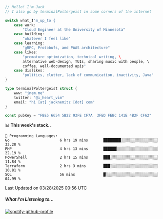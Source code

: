 ```go
// Hello! I'm Jack
// I also go by terminalPoltergeist in some corners of the internet

switch what_I'm_up_to {
    case work:
        "Cloud Engineer at the University of Minnesota"
    case building:
        "whatever I feel like"
    case learning:
        "gRPC, Protobufs, and PAAS architecture"
    case likes:
        "premature optimization, technical writing, \
        alternative web-design, TUIs, sharing music with people, \
        coffee, well-documented apis"
    case dislikes:
        "politics, clutter, lack of communication, inactivity, Java"
}

type terminalPoltergeist struct {
    www: "jnem.me"
    twitter: "@i_heart_vim"
    email: "hi [at] jacknemitz [dot] com"
}

const pubKey = "FBE5 6654 5B22 93FE CF7A  3FED FEBC 141E 4B2F CF62"
```

<!--START_SECTION:waka-->
📊 **This week's stack..** 

```text
💬 Programming Languages: 
Go                       6 hrs 19 mins       ████████░░░░░░░░░░░░░░░░░   33.20 % 
PHP                      4 hrs 13 mins       ██████░░░░░░░░░░░░░░░░░░░   22.19 % 
PowerShell               2 hrs 15 mins       ███░░░░░░░░░░░░░░░░░░░░░░   11.84 % 
Terraform                2 hrs 3 mins        ███░░░░░░░░░░░░░░░░░░░░░░   10.81 % 
SQL                      56 mins             █░░░░░░░░░░░░░░░░░░░░░░░░   04.99 % 
```


 Last Updated on 03/28/2025 00:56 UTC
<!--END_SECTION:waka-->

##### What I'm Listening to...

[![spotify-github-profile](https://jnem.me/listening-item?maxAge=2592000)](https://jnem.me/listening)
